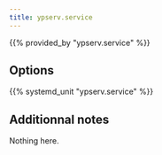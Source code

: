 ```yaml
---
title: ypserv.service
---
```


{{% provided_by "ypserv.service" %}}

## Options

{{% systemd_unit "ypserv.service" %}}

## Additionnal notes

Nothing here.